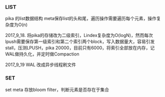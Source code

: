 ### LIST

pika 的list数据结构 meta保存list的头和尾，遍历操作需要遍历每个元素，操作复杂度为O(n)

2017_9_18. 将pika的存储改为二级索引，Lindex复杂度为O(logN)，然而每次lpush需要保存第一级索引和第二个索引两个block，写入数据量大，容易引发stall，压测LPUSH，pika 20000，目前只有6000，将索引全部放在内存，记WAL做持久化，并定时做Compaction

2017_9_19
WAL 改成异步线程刷文件

### SET

set meta 存放bloom filter，判断元素是否存在于集合
